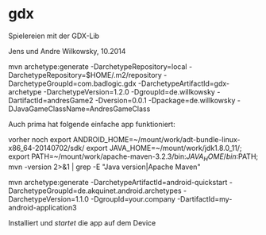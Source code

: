 gdx
===

Spielereien mit der GDX-Lib

Jens und Andre Wilkowsky, 10.2014

mvn archetype:generate -DarchetypeRepository=local -DarchetypeRepository=$HOME/.m2/repository -DarchetypeGroupId=com.badlogic.gdx -DarchetypeArtifactId=gdx-archetype -DarchetypeVersion=1.2.0 -DgroupId=de.willkowsky -DartifactId=andresGame2 -Dversion=0.0.1 -Dpackage=de.willkowsky -DJavaGameClassName=AndresGameClass


Auch prima hat folgende einfache app funktioniert:

vorher noch
export ANDROID_HOME=~/mount/work/adt-bundle-linux-x86_64-20140702/sdk/
export JAVA_HOME=~/mount/work/jdk1.8.0_11/; export PATH=~/mount/work/apache-maven-3.2.3/bin:${JAVA_HOME}/bin:$PATH; mvn -version 2>&1 | grep -E "Java version|Apache Maven"

mvn archetype:generate -DarchetypeArtifactId=android-quickstart -DarchetypeGroupId=de.akquinet.android.archetypes -DarchetypeVersion=1.1.0 -DgroupId=your.company -DartifactId=my-android-application3

Installiert und _startet_ die app auf dem Device


